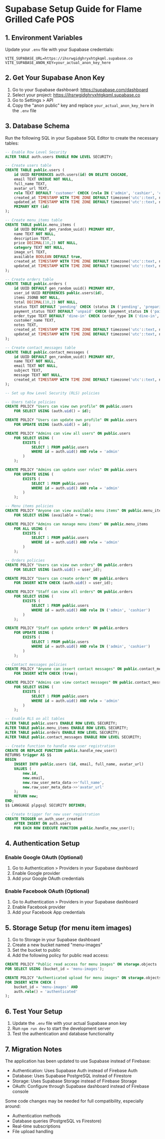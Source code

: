 # Supabase Setup Guide for Flame Grilled Cafe POS

## 1. Environment Variables

Update your `.env` file with your Supabase credentials:

```
VITE_SUPABASE_URL=https://ihsrwgidghryxhtgkqml.supabase.co
VITE_SUPABASE_ANON_KEY=your_actual_anon_key_here
```

## 2. Get Your Supabase Anon Key

1. Go to your Supabase dashboard: https://supabase.com/dashboard
2. Select your project: https://ihsrwgidghryxhtgkqml.supabase.co
3. Go to Settings > API
4. Copy the "anon public" key and replace `your_actual_anon_key_here` in the `.env` file

## 3. Database Schema

Run the following SQL in your Supabase SQL Editor to create the necessary tables:

```sql
-- Enable Row Level Security
ALTER TABLE auth.users ENABLE ROW LEVEL SECURITY;

-- Create users table
CREATE TABLE public.users (
    id UUID REFERENCES auth.users(id) ON DELETE CASCADE,
    email TEXT UNIQUE NOT NULL,
    full_name TEXT,
    avatar_url TEXT,
    role TEXT DEFAULT 'customer' CHECK (role IN ('admin', 'cashier', 'customer')),
    created_at TIMESTAMP WITH TIME ZONE DEFAULT timezone('utc'::text, now()) NOT NULL,
    updated_at TIMESTAMP WITH TIME ZONE DEFAULT timezone('utc'::text, now()) NOT NULL,
    PRIMARY KEY (id)
);

-- Create menu_items table
CREATE TABLE public.menu_items (
    id UUID DEFAULT gen_random_uuid() PRIMARY KEY,
    name TEXT NOT NULL,
    description TEXT,
    price DECIMAL(10,2) NOT NULL,
    category TEXT NOT NULL,
    image_url TEXT,
    available BOOLEAN DEFAULT true,
    created_at TIMESTAMP WITH TIME ZONE DEFAULT timezone('utc'::text, now()) NOT NULL,
    updated_at TIMESTAMP WITH TIME ZONE DEFAULT timezone('utc'::text, now()) NOT NULL
);

-- Create orders table
CREATE TABLE public.orders (
    id UUID DEFAULT gen_random_uuid() PRIMARY KEY,
    user_id UUID REFERENCES public.users(id),
    items JSONB NOT NULL,
    total DECIMAL(10,2) NOT NULL,
    status TEXT DEFAULT 'pending' CHECK (status IN ('pending', 'preparing', 'ready', 'completed', 'cancelled')),
    payment_status TEXT DEFAULT 'unpaid' CHECK (payment_status IN ('paid', 'unpaid')),
    order_type TEXT DEFAULT 'dine-in' CHECK (order_type IN ('dine-in', 'takeaway', 'delivery')),
    customer_name TEXT,
    notes TEXT,
    created_at TIMESTAMP WITH TIME ZONE DEFAULT timezone('utc'::text, now()) NOT NULL,
    updated_at TIMESTAMP WITH TIME ZONE DEFAULT timezone('utc'::text, now()) NOT NULL
);

-- Create contact_messages table
CREATE TABLE public.contact_messages (
    id UUID DEFAULT gen_random_uuid() PRIMARY KEY,
    name TEXT NOT NULL,
    email TEXT NOT NULL,
    subject TEXT,
    message TEXT NOT NULL,
    created_at TIMESTAMP WITH TIME ZONE DEFAULT timezone('utc'::text, now()) NOT NULL
);

-- Set up Row Level Security (RLS) policies

-- Users table policies
CREATE POLICY "Users can view own profile" ON public.users
    FOR SELECT USING (auth.uid() = id);

CREATE POLICY "Users can update own profile" ON public.users
    FOR UPDATE USING (auth.uid() = id);

CREATE POLICY "Admins can view all users" ON public.users
    FOR SELECT USING (
        EXISTS (
            SELECT 1 FROM public.users 
            WHERE id = auth.uid() AND role = 'admin'
        )
    );

CREATE POLICY "Admins can update user roles" ON public.users
    FOR UPDATE USING (
        EXISTS (
            SELECT 1 FROM public.users 
            WHERE id = auth.uid() AND role = 'admin'
        )
    );

-- Menu items policies
CREATE POLICY "Anyone can view available menu items" ON public.menu_items
    FOR SELECT USING (available = true);

CREATE POLICY "Admins can manage menu items" ON public.menu_items
    FOR ALL USING (
        EXISTS (
            SELECT 1 FROM public.users 
            WHERE id = auth.uid() AND role = 'admin'
        )
    );

-- Orders policies
CREATE POLICY "Users can view own orders" ON public.orders
    FOR SELECT USING (auth.uid() = user_id);

CREATE POLICY "Users can create orders" ON public.orders
    FOR INSERT WITH CHECK (auth.uid() = user_id);

CREATE POLICY "Staff can view all orders" ON public.orders
    FOR SELECT USING (
        EXISTS (
            SELECT 1 FROM public.users 
            WHERE id = auth.uid() AND role IN ('admin', 'cashier')
        )
    );

CREATE POLICY "Staff can update orders" ON public.orders
    FOR UPDATE USING (
        EXISTS (
            SELECT 1 FROM public.users 
            WHERE id = auth.uid() AND role IN ('admin', 'cashier')
        )
    );

-- Contact messages policies
CREATE POLICY "Anyone can insert contact messages" ON public.contact_messages
    FOR INSERT WITH CHECK (true);

CREATE POLICY "Admins can view contact messages" ON public.contact_messages
    FOR SELECT USING (
        EXISTS (
            SELECT 1 FROM public.users 
            WHERE id = auth.uid() AND role = 'admin'
        )
    );

-- Enable RLS on all tables
ALTER TABLE public.users ENABLE ROW LEVEL SECURITY;
ALTER TABLE public.menu_items ENABLE ROW LEVEL SECURITY;
ALTER TABLE public.orders ENABLE ROW LEVEL SECURITY;
ALTER TABLE public.contact_messages ENABLE ROW LEVEL SECURITY;

-- Create function to handle new user registration
CREATE OR REPLACE FUNCTION public.handle_new_user()
RETURNS trigger AS $$
BEGIN
    INSERT INTO public.users (id, email, full_name, avatar_url)
    VALUES (
        new.id,
        new.email,
        new.raw_user_meta_data->>'full_name',
        new.raw_user_meta_data->>'avatar_url'
    );
    RETURN new;
END;
$$ LANGUAGE plpgsql SECURITY DEFINER;

-- Create trigger for new user registration
CREATE TRIGGER on_auth_user_created
    AFTER INSERT ON auth.users
    FOR EACH ROW EXECUTE FUNCTION public.handle_new_user();
```

## 4. Authentication Setup

### Enable Google OAuth (Optional)
1. Go to Authentication > Providers in your Supabase dashboard
2. Enable Google provider
3. Add your Google OAuth credentials

### Enable Facebook OAuth (Optional)
1. Go to Authentication > Providers in your Supabase dashboard
2. Enable Facebook provider
3. Add your Facebook App credentials

## 5. Storage Setup (for menu item images)

1. Go to Storage in your Supabase dashboard
2. Create a new bucket named "menu-images"
3. Set the bucket to public
4. Add the following policy for public read access:

```sql
CREATE POLICY "Public read access for menu images" ON storage.objects
FOR SELECT USING (bucket_id = 'menu-images');

CREATE POLICY "Authenticated upload for menu images" ON storage.objects
FOR INSERT WITH CHECK (
    bucket_id = 'menu-images' AND 
    auth.role() = 'authenticated'
);
```

## 6. Test Your Setup

1. Update the `.env` file with your actual Supabase anon key
2. Run `npm run dev` to start the development server
3. Test the authentication and database functionality

## 7. Migration Notes

The application has been updated to use Supabase instead of Firebase:
- Authentication: Uses Supabase Auth instead of Firebase Auth
- Database: Uses Supabase PostgreSQL instead of Firestore
- Storage: Uses Supabase Storage instead of Firebase Storage
- OAuth: Configure through Supabase dashboard instead of Firebase console

Some code changes may be needed for full compatibility, especially around:
- Authentication methods
- Database queries (PostgreSQL vs Firestore)
- Real-time subscriptions
- File upload handling
